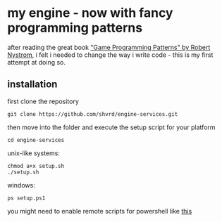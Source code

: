 # my engine - now with fancy programming patterns

after reading the great book ["Game Programming Patterns" by Robert Nystrom](http://gameprogrammingpatterns.com/), i felt i needed to change the way i write
code - this is my first attempt at doing so.

## installation

first clone the repository
```
git clone https://github.com/shvrd/engine-services.git
```

then move into the folder and execute the setup script for your platform
```
cd engine-services
```
unix-like systems:
```
chmod a+x setup.sh
./setup.sh
```
windows:
```
ps setup.ps1
```
you might need to enable remote scripts for powershell like [this](https://docs.microsoft.com/en-us/previous-versions/windows/it-pro/windows-powershell-1.0/ee176961(v=technet.10))
